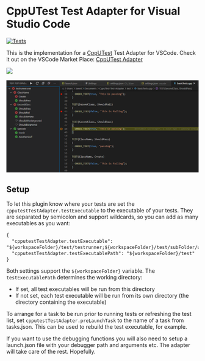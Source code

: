 # CppUTest Test Adapter for Visual Studio Code

[![Tests](https://github.com/bneumann/CppUTest-Test-Adapter/actions/workflows/unit_tests.yml/badge.svg?branch=master)](https://github.com/bneumann/CppUTest-Test-Adapter/actions/workflows/unit_tests.yml)

This is the implementation for a [CppUTest](https://cpputest.github.io/) Test Adapter for VSCode. Check it out on the VSCode Market Place: [CppUTest Adapter](https://marketplace.visualstudio.com/items?itemName=bneumann.cpputest-test-adapter)

<a href="https://ko-fi.com/B0B836FAL"><img src="img/kofi.png" height="40"></a>

![tests](img/tests.png)

## Setup

To let this plugin know where your tests are set the ```cpputestTestAdapter.testExecutable``` to the executable of your tests. They are separated by semicolon and support wildcards, so you can add as many executables as you want:
```
{
  "cpputestTestAdapter.testExecutable": "${workspaceFolder}/test/testrunner;${workspaceFolder}/test/subFolder/ut_*",
  "cpputestTestAdapter.testExecutablePath": "${workspaceFolder}/test"
}
```

Both settings support the ```${workspaceFolder}``` variable. The ```testExecutablePath``` determines the working directory:
- If set, all test executables will be run from this directory
- If not set, each test executable will be run from its own directory (the directory containing the executable)

To arrange for a task to be run prior to running tests or refreshing the test list, set ```cpputestTestAdapter.preLaunchTask``` to the name of a task from tasks.json. This can be used to rebuild the test executable, for example.

If you want to use the debugging functions you will also need to setup a launch.json file with your debugger path and arguments etc. The adapter will take care of the rest. Hopefully.


